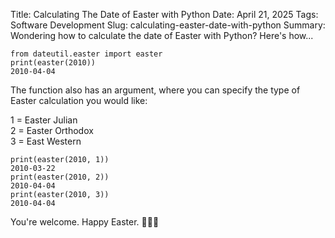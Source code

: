 Title: Calculating The Date of Easter with Python
Date: April 21, 2025
Tags: Software Development
Slug: calculating-easter-date-with-python
Summary: Wondering how to calculate the date of Easter with Python? Here's how...

```
from dateutil.easter import easter  
print(easter(2010))  
2010-04-04  
```
  
The function also has an argument, where you can specify the type of Easter calculation you would like:  
  
1 = Easter Julian  
2 = Easter Orthodox  
3 = East Western  
  
```
print(easter(2010, 1))
2010-03-22  
print(easter(2010, 2))
2010-04-04  
print(easter(2010, 3))  
2010-04-04    
```
  
You're welcome. Happy Easter. 🐰🐰🐰
